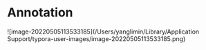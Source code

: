 # Annotation

![image-20220505113533185](/Users/yanglimin/Library/Application Support/typora-user-images/image-20220505113533185.png)
